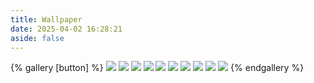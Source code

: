 ```yaml
---
title: Wallpaper
date: 2025-04-02 16:28:21
aside: false
---
```


{% gallery [button] %}
![](https://blog-ultimate.oss-cn-beijing.aliyuncs.com/cover/elephant.jpg)
![](https://www4.bing.com//th?id=OHR.NappingLion_ZH-CN1214312983_1920x1080.jpg&rf=LaDigue_1920x1080.jpg&pid=hp)
![](https://www4.bing.com//th?id=OHR.RhinosKenya_ZH-CN4422118541_UHD.jpg)
![](https://www4.bing.com//th?id=OHR.ZebraMother_ZH-CN1947314869_1920x1080.jpg&rf=LaDigue_1920x1080.jpg&pid=hp)
![](https://www4.bing.com//th?id=OHR.CheetahDay_ZH-CN5114530695_1920x1080.jpg&rf=LaDigue_1920x1080.jpg&pid=hp)
![](https://www4.bing.com//th?id=OHR.ImpalaOxpecker_ZH-CN9652434873_1920x1080.jpg&rf=LaDigue_1920x1080.jpg&pid=hp)
![](https://www4.bing.com//th?id=OHR.RedFoxDad_ZH-CN4894022141_1920x1080.jpg&rf=LaDigue_1920x1080.jpg&pid=hp)
![](https://www4.bing.com//th?id=OHR.IndianStarTortoise_ZH-CN7177478610_1920x1080.jpg&rf=LaDigue_1920x1080.jpg&pid=hp)
![](https://blog-ultimate.oss-cn-beijing.aliyuncs.com/article-image/20250406220211069.png)
![](https://cn.bing.com//th?id=OHR.LittleFoxes_ZH-CN8622806156_1920x1080.jpg&rf=LaDigue_1920x1080.jpg&pid=hp)
{% endgallery %}
